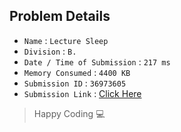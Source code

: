## Problem Details 
 
- `Name`                      : `Lecture Sleep`
- `Division`                  : `B.`
- `Date / Time of Submission` : `217 ms`
- `Memory Consumed`           : `4400 KB`
- `Submission ID`             : `36973605`
- `Submission Link`           : [Click Here](http://codeforces.com/contest/961/submission/36973605)

> Happy Coding   :computer: